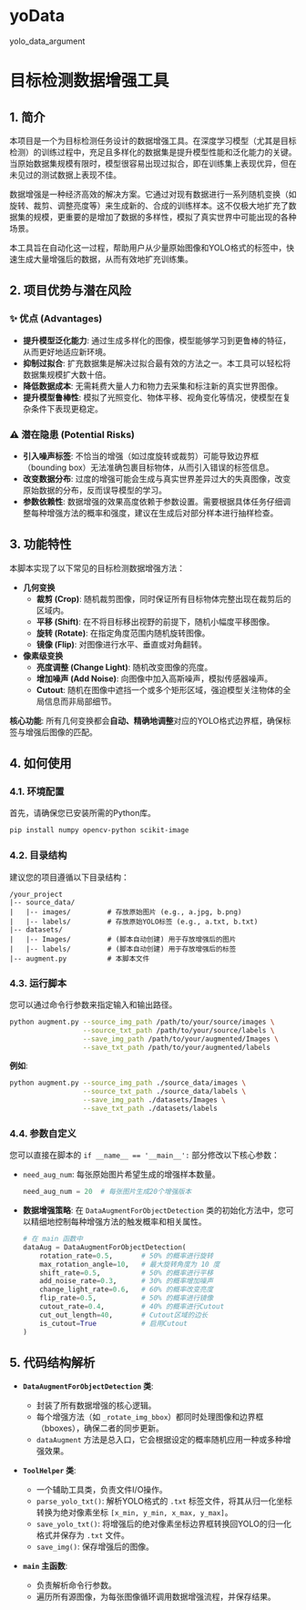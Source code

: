 # yoData
yolo_data_argument

# 目标检测数据增强工具

## 1. 简介

本项目是一个为目标检测任务设计的数据增强工具。在深度学习模型（尤其是目标检测）的训练过程中，充足且多样化的数据集是提升模型性能和泛化能力的关键。当原始数据集规模有限时，模型很容易出现过拟合，即在训练集上表现优异，但在未见过的测试数据上表现不佳。

数据增强是一种经济高效的解决方案。它通过对现有数据进行一系列随机变换（如旋转、裁剪、调整亮度等）来生成新的、合成的训练样本。这不仅极大地扩充了数据集的规模，更重要的是增加了数据的多样性，模拟了真实世界中可能出现的各种场景。

本工具旨在自动化这一过程，帮助用户从少量原始图像和YOLO格式的标签中，快速生成大量增强后的数据，从而有效地扩充训练集。

## 2. 项目优势与潜在风险

### ✨ 优点 (Advantages)

*   **提升模型泛化能力**: 通过生成多样化的图像，模型能够学习到更鲁棒的特征，从而更好地适应新环境。
*   **抑制过拟合**: 扩充数据集是解决过拟合最有效的方法之一。本工具可以轻松将数据集规模扩大数十倍。
*   **降低数据成本**: 无需耗费大量人力和物力去采集和标注新的真实世界图像。
*   **提升模型鲁棒性**: 模拟了光照变化、物体平移、视角变化等情况，使模型在复杂条件下表现更稳定。

### ⚠️ 潜在隐患 (Potential Risks)

*   **引入噪声标签**: 不恰当的增强（如过度旋转或裁剪）可能导致边界框（bounding box）无法准确包裹目标物体，从而引入错误的标签信息。
*   **改变数据分布**: 过度的增强可能会生成与真实世界差异过大的失真图像，改变原始数据的分布，反而误导模型的学习。
*   **参数依赖性**: 数据增强的效果高度依赖于参数设置。需要根据具体任务仔细调整每种增强方法的概率和强度，建议在生成后对部分样本进行抽样检查。

## 3. 功能特性

本脚本实现了以下常见的目标检测数据增强方法：

*   **几何变换**
    *   **裁剪 (Crop)**: 随机裁剪图像，同时保证所有目标物体完整出现在裁剪后的区域内。
    *   **平移 (Shift)**: 在不将目标移出视野的前提下，随机小幅度平移图像。
    *   **旋转 (Rotate)**: 在指定角度范围内随机旋转图像。
    *   **镜像 (Flip)**: 对图像进行水平、垂直或对角翻转。
*   **像素级变换**
    *   **亮度调整 (Change Light)**: 随机改变图像的亮度。
    *   **增加噪声 (Add Noise)**: 向图像中加入高斯噪声，模拟传感器噪声。
    *   **Cutout**: 随机在图像中遮挡一个或多个矩形区域，强迫模型关注物体的全局信息而非局部细节。

**核心功能**: 所有几何变换都会**自动、精确地调整**对应的YOLO格式边界框，确保标签与增强后图像的匹配。

## 4. 如何使用

### 4.1. 环境配置

首先，请确保您已安装所需的Python库。

```bash
pip install numpy opencv-python scikit-image
```

### 4.2. 目录结构

建议您的项目遵循以下目录结构：

```
/your_project
|-- source_data/
|   |-- images/         # 存放原始图片 (e.g., a.jpg, b.png)
|   |-- labels/         # 存放原始YOLO标签 (e.g., a.txt, b.txt)
|-- datasets/
|   |-- Images/         # (脚本自动创建) 用于存放增强后的图片
|   |-- labels/         # (脚本自动创建) 用于存放增强后的标签
|-- augment.py          # 本脚本文件
```

### 4.3. 运行脚本

您可以通过命令行参数来指定输入和输出路径。

```bash
python augment.py --source_img_path /path/to/your/source/images \
                  --source_txt_path /path/to/your/source/labels \
                  --save_img_path /path/to/your/augmented/Images \
                  --save_txt_path /path/to/your/augmented/labels
```

**例如**:

```bash
python augment.py --source_img_path ./source_data/images \
                  --source_txt_path ./source_data/labels \
                  --save_img_path ./datasets/Images \
                  --save_txt_path ./datasets/labels
```

### 4.4. 参数自定义

您可以直接在脚本的 `if __name__ == '__main__':` 部分修改以下核心参数：

*   `need_aug_num`: 每张原始图片希望生成的增强样本数量。
    ```python
    need_aug_num = 20  # 每张图片生成20个增强版本
    ```

*   **数据增强策略**: 在 `DataAugmentForObjectDetection` 类的初始化方法中，您可以精细地控制每种增强方法的触发概率和相关属性。

    ```python
    # 在 main 函数中
    dataAug = DataAugmentForObjectDetection(
        rotation_rate=0.5,       # 50% 的概率进行旋转
        max_rotation_angle=10,   # 最大旋转角度为 10 度
        shift_rate=0.5,          # 50% 的概率进行平移
        add_noise_rate=0.3,      # 30% 的概率增加噪声
        change_light_rate=0.6,   # 60% 的概率改变亮度
        flip_rate=0.5,           # 50% 的概率进行镜像
        cutout_rate=0.4,         # 40% 的概率进行Cutout
        cut_out_length=40,       # Cutout区域的边长
        is_cutout=True           # 启用Cutout
    )
    ```

## 5. 代码结构解析

*   **`DataAugmentForObjectDetection` 类**:
    *   封装了所有数据增强的核心逻辑。
    *   每个增强方法（如 `_rotate_img_bbox`）都同时处理图像和边界框（bboxes），确保二者的同步更新。
    *   `dataAugment` 方法是总入口，它会根据设定的概率随机应用一种或多种增强效果。

*   **`ToolHelper` 类**:
    *   一个辅助工具类，负责文件I/O操作。
    *   `parse_yolo_txt()`: 解析YOLO格式的 `.txt` 标签文件，将其从归一化坐标转换为绝对像素坐标 `[x_min, y_min, x_max, y_max]`。
    *   `save_yolo_txt()`: 将增强后的绝对像素坐标边界框转换回YOLO的归一化格式并保存为 `.txt` 文件。
    *   `save_img()`: 保存增强后的图像。

*   **`main` 主函数**:
    *   负责解析命令行参数。
    *   遍历所有源图像，为每张图像循环调用数据增强流程，并保存结果。
